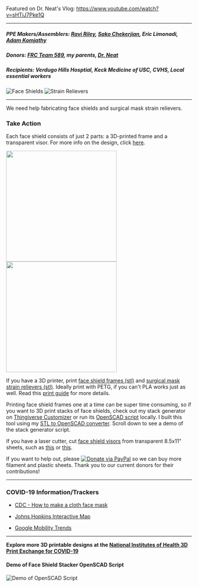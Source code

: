 Featured on Dr. Neat's Vlog: https://www.youtube.com/watch?v=sHTiJ7Pke1Q

--------

##### PPE Makers/Assemblers: [Ravi Riley](https://github.com/raviriley), [Sako Chekerjian](https://github.com/sakorocco), Eric Limonadi, [Adam Komjathy](https://github.com/adamkomjathy)

##### Donors: [FRC Team 589](https://cvrobots.com), my parents, [Dr. Neat](http://www.drneato.com)

##### Recipients: Verdugo Hills Hosptial, Keck Medicine of USC, CVHS, Local essential workers

![Face Shields](https://img.shields.io/badge/Face%20Shields-554-blue.svg) ![Strain Relievers](https://img.shields.io/badge/Strain%20Relievers-374-blue.svg) 

--------

We need help fabricating face shields and surgical mask strain relievers. 

### **Take Action**
Each face shield consists of just 2 parts: a 3D-printed frame and a transparent visor. For more info on the design, click [here](https://3dverkstan.se/protective-visor/).

<div>
<a href="https://mk03dverkstanb4pk6hu.kinstacdn.com/wp-content/uploads/2020/04/liggande1.jpg">
<img src="https://mk03dverkstanb4pk6hu.kinstacdn.com/wp-content/uploads/2020/04/liggande1.jpg" width="300">
</a>
<a href="https://mk03dverkstanb4pk6hu.kinstacdn.com/wp-content/uploads/2020/04/printoh3.jpg">
<img src="https://mk03dverkstanb4pk6hu.kinstacdn.com/wp-content/uploads/2020/04/printoh3.jpg" width="300">
</a>
</div>

If you have a 3D printer, print [face shield frames (stl)](https://github.com/raviriley/PPE-for-COVID19/blob/master/Face%20Shield/Face%20Shield%20Frame.stl) and [surgical mask strain relievers (stl)](/surgical%20mask%20strap%20strain%20relief.stl). Ideally print with PETG, if you can't PLA works just as well.
Read this [print guide](https://3dverkstan.se/protective-visor/protective-visor-print-guide/) for more details.

Printing face shield frames one at a time can be super time consuming, so if you want to 3D print stacks of face shields, check out my stack generator on [Thingiverse Customizer](https://www.thingiverse.com/apps/customizer/run?thing_id=4311414) or run its [OpenSCAD script](https://github.com/raviriley/PPE-for-COVID19/tree/master/Face%20Shield/3D%20Printing%20Stacks/Customizable%20stack%20generator) locally. I built this tool using my [STL to OpenSCAD converter](https://github.com/raviriley/STL-to-OpenSCAD-Converter). Scroll down to see a demo of the stack generator script.

If you have a laser cutter, cut [face shield visors](/Face%20Shield/Templates%20%26%20Laser%20Cutting%20files) from transparent 8.5x11" sheets, such as [this](https://www.amazon.com/CFS-Products-Inches-Binding-Covers/dp/B07SB6ZKBD) or [this](https://www.amazon.com/Fellowes-Binding-Presentation-Covers-52089/dp/B0015ZVXIW/).

If you want to help out, please [![Donate via PayPal](https://img.shields.io/badge/PayPal-donate-green.svg?logo=paypal)](https://www.paypal.me/raviriley)
 so we can buy more filament and plastic sheets. Thank you to our current donors for their contributions!

--------

### COVID-19 Information/Trackers

- [CDC - How to make a cloth face mask](https://www.cdc.gov/coronavirus/2019-ncov/prevent-getting-sick/diy-cloth-face-coverings.html)

- [Johns Hopkins Interactive Map](https://coronavirus.jhu.edu/map.html)

- [Google Mobility Trends](https://www.google.com/covid19/mobility/)

--------

**Explore more 3D printable designs at the [National Institutes of Health 3D Print Exchange for COVID-19](https://3dprint.nih.gov/collections/covid-19-response)**

#### Demo of Face Shield Stacker OpenSCAD Script
![Demo of OpenSCAD Script](demo.gif)